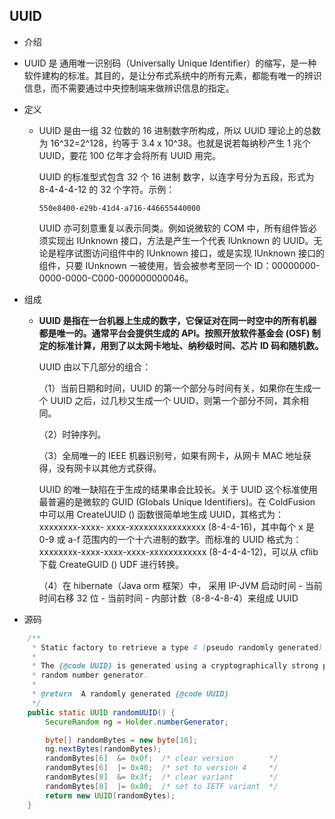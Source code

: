 ## UUID

- 介绍
  
- UUID 是 通用唯一识别码（Universally Unique Identifier）的缩写，是一种软件建构的标准。其目的，是让分布式系统中的所有元素，都能有唯一的辨识信息，而不需要通过中央控制端来做辨识信息的指定。
  
- 定义

  - UUID 是由一组 32 位数的 16 进制数字所构成，所以 UUID 理论上的总数为 16^32=2^128，约等于 3.4 x 10^38。也就是说若每纳秒产生 1 兆个 UUID，要花 100 亿年才会将所有 UUID 用完。

    UUID 的标准型式包含 32 个 16 进制	数字，以连字号分为五段，形式为 8-4-4-4-12 的 32 个字符。示例：

    `550e8400-e29b-41d4-a716-446655440000`

    UUID 亦可刻意重复以表示同类。例如说微软的 COM 中，所有组件皆必须实现出 IUnknown 接口，方法是产生一个代表 IUnknown 的 UUID。无论是程序试图访问组件中的 IUnknown 接口，或是实现 IUnknown 接口的组件，只要 IUnknown 一被使用，皆会被参考至同一个 ID：00000000-0000-0000-C000-000000000046。

- 组成

  - **UUID 是指在一台机器上生成的数字，它保证对在同一时空中的所有机器都是唯一的。通常平台会提供生成的 API。按照开放软件基金会 (OSF) 制定的标准计算，用到了以太网卡地址、纳秒级时间、芯片 ID 码和随机数。**

    UUID 由以下几部分的组合：

    （1）当前日期和时间，UUID 的第一个部分与时间有关，如果你在生成一个 UUID 之后，过几秒又生成一个 UUID，则第一个部分不同，其余相同。

    （2）时钟序列。

    （3）全局唯一的 IEEE 机器识别号，如果有网卡，从网卡 MAC 地址获得，没有网卡以其他方式获得。

    UUID 的唯一缺陷在于生成的结果串会比较长。关于 UUID 这个标准使用最普遍的是微软的 GUID (Globals Unique Identifiers)。在 ColdFusion 中可以用 CreateUUID () 函数很简单地生成 UUID，其格式为：xxxxxxxx-xxxx- xxxx-xxxxxxxxxxxxxxxx (8-4-4-16)，其中每个 x 是 0-9 或 a-f 范围内的一个十六进制的数字。而标准的 UUID 格式为：xxxxxxxx-xxxx-xxxx-xxxx-xxxxxxxxxxxx (8-4-4-4-12)，可以从 cflib 下载 CreateGUID () UDF 进行转换。

    （4）在 hibernate（Java orm 框架）中， 采用 IP-JVM 启动时间 - 当前时间右移 32 位 - 当前时间 - 内部计数（8-8-4-8-4）来组成 UUID

- 源码

~~~java
	/**
     * Static factory to retrieve a type 4 (pseudo randomly generated) UUID.
     *
     * The {@code UUID} is generated using a cryptographically strong pseudo
     * random number generator.
     *
     * @return  A randomly generated {@code UUID}
     */
    public static UUID randomUUID() {
        SecureRandom ng = Holder.numberGenerator;

        byte[] randomBytes = new byte[16];
        ng.nextBytes(randomBytes);
        randomBytes[6]  &= 0x0f;  /* clear version        */
        randomBytes[6]  |= 0x40;  /* set to version 4     */
        randomBytes[8]  &= 0x3f;  /* clear variant        */
        randomBytes[8]  |= 0x80;  /* set to IETF variant  */
        return new UUID(randomBytes);
    }
~~~



​    